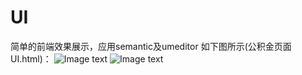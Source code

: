# UI

简单的前端效果展示，应用semantic及umeditor
如下图所示(公积金页面UI.html)：
![Image text](https://raw.githubusercontent.com/zhangyuanliang/UI/master/img_1.jpg)
![Image text](https://raw.githubusercontent.com/zhangyuanliang/UI/master/img_2.jpg)
